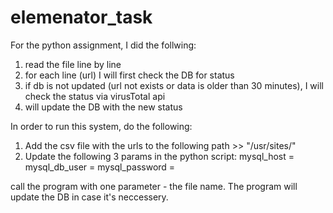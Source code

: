 # elemenator_task

For the python assignment, I did the follwing:
1. read the file line by line
2. for each line (url) I will first check the DB for status
3. if db is not updated (url not exists or data is older than 30 minutes), I will check the status via virusTotal api
4. will update the DB with the new status


In order to run this system, do the following:
1. Add the csv file with the urls to the following path >> "/usr/sites/"
2. Update the following 3 params in the python script:
mysql_host = <add DB host>
mysql_db_user = <add DB user>
mysql_password = <add DB password>
  

call the program with one parameter - the file name.
The program will update the DB in case it's neccessery.


  

